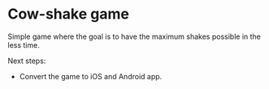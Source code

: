 # Cow-shake game

Simple game where the goal is to have the maximum shakes possible in the less time.

Next steps:
- Convert the game to iOS and Android app.
